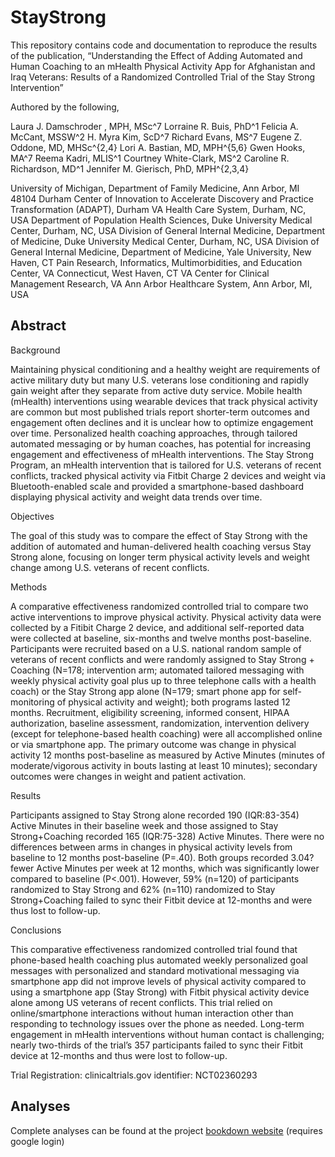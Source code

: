 # StayStrong

This repository contains code and documentation to reproduce the results of the publication, “Understanding the Effect of Adding Automated and Human Coaching to an mHealth Physical Activity App for Afghanistan and Iraq Veterans: Results of a Randomized Controlled Trial of the Stay Strong Intervention”

Authored by the following,

Laura J. Damschroder , MPH, MSc^7 Lorraine R. Buis, PhD^1 Felicia A. McCant, MSSW^2 H. Myra Kim, ScD^7 Richard Evans, MS^7 Eugene Z. Oddone, MD, MHSc^{2,4} Lori A. Bastian, MD, MPH^{5,6} Gwen Hooks, MA^7 Reema Kadri, MLIS^1 Courtney White-Clark, MS^2 Caroline R. Richardson, MD^1 Jennifer M. Gierisch, PhD, MPH^{2,3,4}

University of Michigan, Department of Family Medicine, Ann Arbor, MI 48104
Durham Center of Innovation to Accelerate Discovery and Practice Transformation (ADAPT), Durham VA Health Care System, Durham, NC, USA
Department of Population Health Sciences, Duke University Medical Center, Durham, NC, USA
Division of General Internal Medicine, Department of Medicine, Duke University Medical Center, Durham, NC, USA
Division of General Internal Medicine, Department of Medicine, Yale University, New Haven, CT
Pain Research, Informatics, Multimorbidities, and Education Center, VA Connecticut, West Haven, CT
VA Center for Clinical Management Research, VA Ann Arbor Healthcare System, Ann Arbor, MI, USA

## Abstract

Background

Maintaining physical conditioning and a healthy weight are requirements of active military duty but many U.S. veterans lose conditioning and rapidly gain weight after they separate from active duty service. Mobile health (mHealth) interventions using wearable devices that track physical activity are common but most published trials report shorter-term outcomes and engagement often declines and it is unclear how to optimize engagement over time. Personalized health coaching approaches, through tailored automated messaging or by human coaches, has potential for increasing engagement and effectiveness of mHealth interventions. The Stay Strong Program, an mHealth intervention that is tailored for U.S. veterans of recent conflicts, tracked physical activity via Fitbit Charge 2 devices and weight via Bluetooth-enabled scale and provided a smartphone-based dashboard displaying physical activity and weight data trends over time.

Objectives

The goal of this study was to compare the effect of Stay Strong with the addition of automated and human-delivered health coaching versus Stay Strong alone, focusing on longer term physical activity levels and weight change among U.S. veterans of recent conflicts.

Methods

A comparative effectiveness randomized controlled trial to compare two active interventions to improve physical activity. Physical activity data were collected by a Fitibit Charge 2 device, and additional self-reported data were collected at baseline, six-months and twelve months post-baseline. Participants were recruited based on a U.S. national random sample of veterans of recent conflicts and were randomly assigned to Stay Strong + Coaching (N=178; intervention arm; automated tailored messaging with weekly physical activity goal plus up to three telephone calls with a health coach) or the Stay Strong app alone (N=179; smart phone app for self-monitoring of physical activity and weight); both programs lasted 12 months. Recruitment, eligibility screening, informed consent, HIPAA authorization, baseline assessment, randomization, intervention delivery (except for telephone-based health coaching) were all accomplished online or via smartphone app. The primary outcome was change in physical activity 12 months post-baseline as measured by Active Minutes (minutes of moderate/vigorous activity in bouts lasting at least 10 minutes); secondary outcomes were changes in weight and patient activation.

Results

Participants assigned to Stay Strong alone recorded 190 (IQR:83-354) Active Minutes in their baseline week and those assigned to Stay Strong+Coaching recorded 165 (IQR:75-328) Active Minutes. There were no differences between arms in changes in physical activity levels from baseline to 12 months post-baseline (P=.40). Both groups recorded 3.04? fewer Active Minutes per week at 12 months, which was significantly lower compared to baseline (P<.001). However, 59% (n=120) of participants randomized to Stay Strong and 62% (n=110) randomized to Stay Strong+Coaching failed to sync their Fitbit device at 12-months and were thus lost to follow-up.

Conclusions

This comparative effectiveness randomized controlled trial found that phone-based health coaching plus automated weekly personalized goal messages with personalized and standard motivational messaging via smartphone app did not improve levels of physical activity compared to using a smartphone app (Stay Strong) with Fitbit physical activity device alone among US veterans of recent conflicts. This trial relied on online/smartphone interactions without human interaction other than responding to technology issues over the phone as needed. Long-term engagement in mHealth interventions without human contact is challenging; nearly two-thirds of the trial’s 357 participants failed to sync their Fitbit device at 12-months and thus were lost to follow-up.

Trial Registration: clinicaltrials.gov identifier: NCT02360293

## Analyses

Complete analyses can be found at the project [bookdown website](bookdown.org/revans_evans/Stay_Strong_Main_Analsyes) (requires google login)
